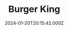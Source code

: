 ---
date: 2024-01-20T20:15:42.000Z
title: Burger King
latitude: 52.24511253658664
longitude: 0.7108289999999897
category: checkin
---